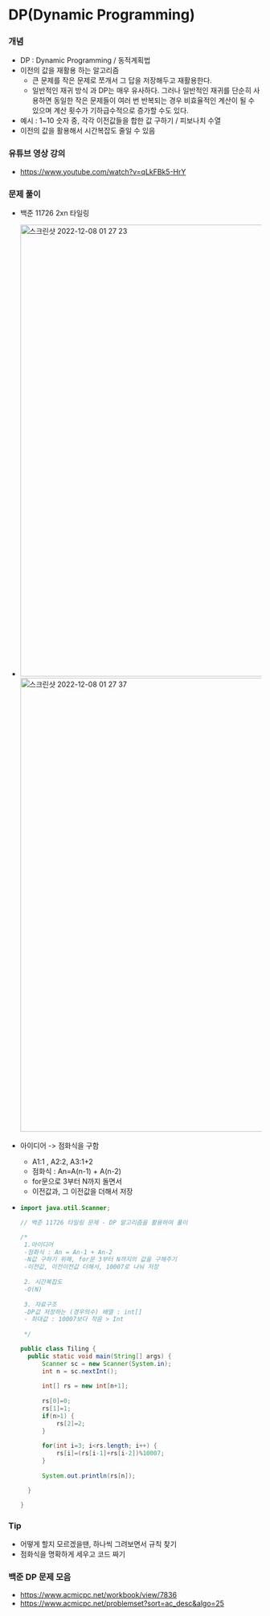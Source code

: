 # DP(Dynamic Programming)

### 개념

+ DP : Dynamic Programming / 동적계획법
+ 이전의 값을 재활용 하는 알고리즘
  + 큰 문제를 작은 문제로 쪼개서 그 답을 저장해두고 재활용한다.
  + 일반적인 재귀 방식 과 DP는 매우 유사하다. 그러나 일반적인 재귀를 단순히 사용하면 동일한 작은 문제들이  여러 번 반복되는 경우 비효율적인 계산이 될 수 있으며 계산 횟수가 기하급수적으로 증가할 수도 있다.
+ 예시 : 1~10 숫자 중, 각각 이전값들을 합한 값 구하기 / 피보나치 수열
+ 이전의 값을 활용해서 시간복잡도 줄일 수 있음



### 유튜브 영상 강의

+ https://www.youtube.com/watch?v=qLkFBk5-HrY



### 문제 풀이

+ 백준 11726 2xn 타일링

+ <img width="899" alt="스크린샷 2022-12-08 01 27 23" src="https://user-images.githubusercontent.com/88477839/206235383-b8253cbf-39b4-4c7b-be13-22d0669c0659.png">
  <img width="903" alt="스크린샷 2022-12-08 01 27 37" src="https://user-images.githubusercontent.com/88477839/206235406-b44143b3-56ad-46e0-a4a7-e7875c7eba9d.png">

+ 아이디어 -> 점화식을 구함

  + A1:1  , A2:2,  A3:1+2
  + 점화식 : An=A(n-1) + A(n-2)
  + for문으로 3부터 N까지 돌면서
  + 이전값과, 그 이전값을 더해서 저장

+ ~~~java
  import java.util.Scanner;
  
  // 백준 11726 타일링 문제 - DP 알고리즘을 활용하여 풀이 
  
  /*
   1.아이디어 
   -점화식 : An = An-1 + An-2
   -N값 구하기 위해, for문 3부터 N까지의 값을 구해주기
   -이전값, 이전이전값 더해서, 10007로 나눠 저장
   
   2. 시간복잡도
   -O(N)
   
   3. 자료구조
   -DP값 저장하는 (경우의수) 배열 : int[]
   - 최대값 : 10007보다 작음 > Int
   
   */
  
  public class Tiling {
  	public static void main(String[] args) {
  		Scanner sc = new Scanner(System.in);
  		int n = sc.nextInt();
  		
  		int[] rs = new int[n+1];
  		
  		rs[0]=0;
  		rs[1]=1;
  		if(n>1) {
  			rs[2]=2;
  		}
  		
  		for(int i=3; i<rs.length; i++) {
  			rs[i]=(rs[i-1]+rs[i-2])%10007;
  		}
  		
  		System.out.println(rs[n]);
  
  	}
  
  }
  ~~~



### Tip

+ 어떻게 할지 모르겠을땐, 하나씩 그려보면서 규칙 찾기
+ 점화식을 명확하게 세우고 코드 짜기 



### 백준 DP 문제 모음

+ https://www.acmicpc.net/workbook/view/7836
+ https://www.acmicpc.net/problemset?sort=ac_desc&algo=25